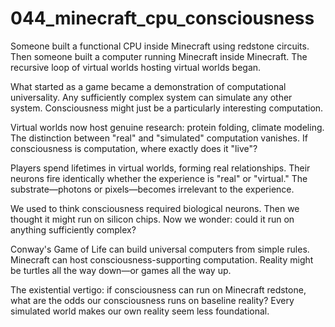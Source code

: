 # 044_minecraft_cpu_consciousness

Someone built a functional CPU inside Minecraft using redstone circuits.
Then someone built a computer running Minecraft inside Minecraft.
The recursive loop of virtual worlds hosting virtual worlds began.

What started as a game became a demonstration of computational universality.
Any sufficiently complex system can simulate any other system.
Consciousness might just be a particularly interesting computation.

Virtual worlds now host genuine research: protein folding, climate modeling.
The distinction between "real" and "simulated" computation vanishes.
If consciousness is computation, where exactly does it "live"?

Players spend lifetimes in virtual worlds, forming real relationships.
Their neurons fire identically whether the experience is "real" or "virtual."
The substrate—photons or pixels—becomes irrelevant to the experience.

We used to think consciousness required biological neurons.
Then we thought it might run on silicon chips.
Now we wonder: could it run on anything sufficiently complex?

Conway's Game of Life can build universal computers from simple rules.
Minecraft can host consciousness-supporting computation.
Reality might be turtles all the way down—or games all the way up.

The existential vertigo: if consciousness can run on Minecraft redstone,
what are the odds our consciousness runs on baseline reality?
Every simulated world makes our own reality seem less foundational.